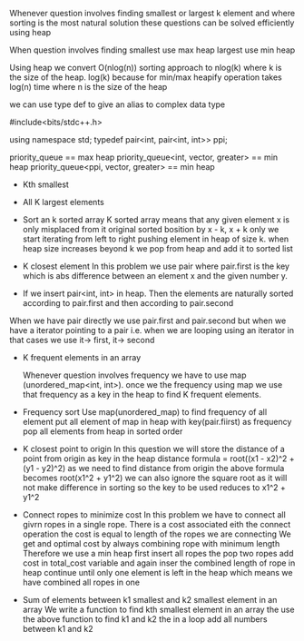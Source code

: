 
Whenever question involves finding smallest or largest k element and where sorting is the most natural solution 
these questions can be solved efficiently using heap

When question involves finding
smallest use max heap
largest use min heap

Using heap we convert O(nlog(n)) sorting approach to nlog(k) where k is the size of the heap.
log(k) because for min/max heapify operation takes log(n) time where n is the size of the heap

we can use type def to give an alias to complex data type

#include<bits/stdc++.h>

using namespace std;
typedef pair<int, pair<int, int>> ppi;

priority_queue<int> == max heap
priority_queue<int, vector<int>, greater<int>> == min heap
priority_queue<ppi, vector<ppi>, greater<ppi>> == min heap

- Kth smallest
- All K largest elements
- Sort an k sorted array
    K sorted array means that any given element x is only misplaced from it original sorted bosition by x - k, x + k only
    we start iterating from left to right pushing element in heap of size k. when heap size increases beyond k we pop from heap 
    and add it to sorted list

- K closest element
    In this problem we use pair where pair.first is the key which is abs difference between an element x and the given number y.

* If we insert pair<int, int> in heap. Then the elements are naturally sorted according to pair.first and then according to pair.second


When we have pair directly we use pair.first and pair.second
but when we have a iterator pointing to a pair i.e. when we are looping using an iterator
in that cases we use
it-> first, it-> second

- K frequent elements in an array

    Whenever question involves frequency we have to use map (unordered_map<int, int>).
    once we the frequency using map we use that frequency as a key in the heap to find K frequent elements. 

- Frequency sort
    Use map(unordered_map) to find frequency of all element
    put all element of map in heap with key(pair.fiirst) as frequency
    pop all elements from heap in sorted order

- K closest point to origin
    In this question we will store the distance of a point from origin as key in the heap
    distance formula = root((x1 - x2)^2 + (y1 - y2)^2) as we need to find distance from origin
    the above formula becomes root(x1^2 + y1^2)
    we can also ignore the square root as it will not make difference in sorting
    so the key to be used reduces to x1^2 + y1^2

- Connect ropes to minimize cost
    In this problem we have to connect all givrn ropes in a single rope. There is a cost associated eith the connect  operation
    the cost is equal to length of the ropes we are connecting
    We get and optimal cost by always combining rope with minimum length
    Therefore we use a min heap
    first insert all ropes the pop two ropes add cost in total_cost variable and again inser the combined length of rope in heap
    continue until only one element is left in the heap which means we have combined all ropes in one

- Sum of elements between k1 smallest and k2 smallest element in an array
    We write a function to find kth smallest element in an array
    the use the above function to find k1 and k2
    the in a loop add all numbers between k1 and k2

